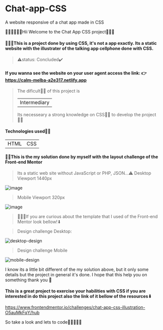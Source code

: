 # Chat-app-CSS
A website responsive of a chat app made in CSS

🙋🏾‍♂️🙋🏾‍♂Hii Welcome to the Chat App CSS project👋🏼👋

#### 👨🏾‍💻This is a project done by using CSS, it's not a app exactly. Its a static website with the illustrater of the talking app cellphone done with CSS.

> ⚠️status: Concluded✔️
#### If you wanna see the website on your user agent access the link: 👉 https://calm-melba-a2e317.netlify.app

> The dificult🧩🧩 of this project is <table><tr><td>Intermediary</td></tr></table>
> Its necesseary a strong knowledge on CSS🥈🥈 to develop the project🙎🏾

#### Technologies used💁🏾
<table>
<tr>
  <td>HTML</td>
  <td>CSS</td>
</tr>
</table>

#### 🤷🏾This is the my solution done by myself with the layout challenge of the Front-end Mentor
> Its a static web site without JavaScript or PHP, JSON...⚠️
> Desktop Viewport 1440px

![image](https://user-images.githubusercontent.com/105549520/224789722-d2413be9-0780-4cc0-8fb8-b4b5d0586551.png)

> Mobile Viewport 320px

![image](https://user-images.githubusercontent.com/105549520/224790124-95b4c63f-5a3b-4356-ab9b-7fec4625e022.png)

> 🕵🏾‍♂️If you are curious about the template that I used of the Front-end Mentor look bellow!⬇

> Design challenge Desktop:

![desktop-design](https://user-images.githubusercontent.com/105549520/224570687-f7cb6630-80e2-4009-9fdd-a289ddca0bd0.jpg)

> Design challenge Mobile

![mobile-design](https://user-images.githubusercontent.com/105549520/224790528-68e1b78e-217e-438b-8ef9-b2ae9adfd227.jpg)


I know its a little bit different of the my solution above, but it only some details but the project in general it's done. I hope that this help you on something thank you 🙂

#### This is a great project to exercise your habilities with CSS if you are interested in do this project also the link of it bellow of the resources⬇
https://www.frontendmentor.io/challenges/chat-app-css-illustration-O5auMkFqY/hub

So take a look and lets to code🚀🚀👨🏻‍💻
